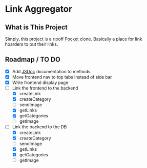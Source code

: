 # Link Aggregator

## What is This Project

Simply, this project is a ripoff [Pocket](https://getpocket.com) clone. Basically a place for link hoarders to put their links.

## Roadmap / TO DO

* [x] Add [JSDoc](https://jsdoc.app) documentation to methods
* [x] Move frontend nav to top tabs instead of side bar
* [x] Write frontend display page
* [ ] Link the frontend to the backend
  * [x] createLink
  * [x] createCategory
  * [ ] sendImage
  * [x] getLinks
  * [x] getCategories
  * [ ] getImage
* [ ] Link the backend to the DB
  * [x] createLink
  * [x] createCategory
  * [ ] sendImage
  * [x] getLinks
  * [x] getCategories
  * [ ] getImage
